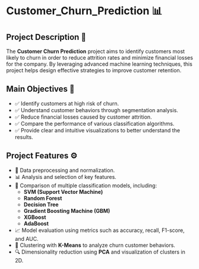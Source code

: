 # **Customer_Churn_Prediction** 📊

## **Project Description** 📝  
The **Customer Churn Prediction** project aims to identify customers most likely to churn in order to reduce attrition rates and minimize financial losses for the company. By leveraging advanced machine learning techniques, this project helps design effective strategies to improve customer retention.

## **Main Objectives** 🎯  
- ✅ Identify customers at high risk of churn.  
- ✅ Understand customer behaviors through segmentation analysis.  
- ✅ Reduce financial losses caused by customer attrition.  
- ✅ Compare the performance of various classification algorithms.  
- ✅ Provide clear and intuitive visualizations to better understand the results.

## **Project Features** ⚙️  
- 🔄 Data preprocessing and normalization.  
- 📊 Analysis and selection of key features.  
- 🤖 Comparison of multiple classification models, including:  
  - **SVM (Support Vector Machine)**  
  - **Random Forest**  
  - **Decision Tree**  
  - **Gradient Boosting Machine (GBM)**  
  - **XGBoost**  
  - **AdaBoost**  
- 📈 Model evaluation using metrics such as accuracy, recall, F1-score, and AUC.  
- 🧩 Clustering with **K-Means** to analyze churn customer behaviors.  
- 🔍 Dimensionality reduction using **PCA** and visualization of clusters in 2D.
  
